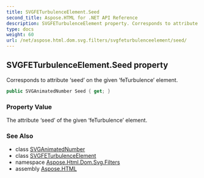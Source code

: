 ```yaml
---
title: SVGFETurbulenceElement.Seed
second_title: Aspose.HTML for .NET API Reference
description: SVGFETurbulenceElement property. Corresponds to attribute seed on the given feTurbulence element
type: docs
weight: 60
url: /net/aspose.html.dom.svg.filters/svgfeturbulenceelement/seed/
---
```

## SVGFETurbulenceElement.Seed property

Corresponds to attribute ‘seed’ on the given ‘feTurbulence’ element.

```csharp
public SVGAnimatedNumber Seed { get; }
```

### Property Value

The attribute ‘seed’ of the given ‘feTurbulence’ element.

### See Also

* class [SVGAnimatedNumber](../../../aspose.html.dom.svg.datatypes/svganimatednumber/)
* class [SVGFETurbulenceElement](../)
* namespace [Aspose.Html.Dom.Svg.Filters](../../svgfeturbulenceelement/)
* assembly [Aspose.HTML](../../../)
